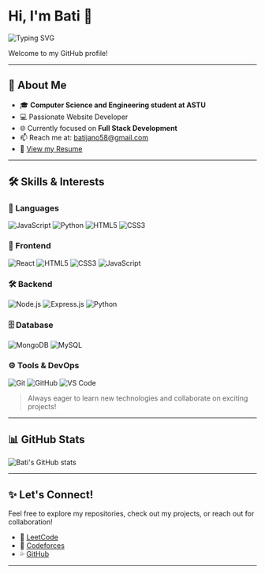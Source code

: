 
# Hi, I'm Bati 👋  
![Typing SVG](https://readme-typing-svg.demolab.com?font=Fira+Code&size=24&pause=1000&color=00FF00&center=true&vCenter=true&width=435&lines=Hey+I'm+Bati+Jano;Full-stack+Engineer;JavaScript+Lover;Creative+Problem+Solver)

Welcome to my GitHub profile!

---

## 🚀 About Me

- 🎓 **Computer Science and Engineering student at ASTU**
- 💻 Passionate Website Developer
- 🌐 Currently focused on **Full Stack Development**
- 📫 Reach me at: [batijano58@gmail.com](mailto:batijano58@gmail.com)
- 📄 [View my Resume](https://flowcv.com/resume/6orquavkwljr)

---

## 🛠️ Skills & Interests

### 📝 Languages
![JavaScript](https://img.shields.io/badge/JavaScript-F7DF1E?style=for-the-badge&logo=javascript&logoColor=black)
![Python](https://img.shields.io/badge/Python-3776AB?style=for-the-badge&logo=python&logoColor=white)
![HTML5](https://img.shields.io/badge/HTML5-E34F26?style=for-the-badge&logo=html5&logoColor=white)
![CSS3](https://img.shields.io/badge/CSS3-1572B6?style=for-the-badge&logo=css3&logoColor=white)

### 🎨 Frontend
![React](https://img.shields.io/badge/React-20232A?style=for-the-badge&logo=react&logoColor=61DAFB)
![HTML5](https://img.shields.io/badge/HTML5-E34F26?style=for-the-badge&logo=html5&logoColor=white)
![CSS3](https://img.shields.io/badge/CSS3-1572B6?style=for-the-badge&logo=css3&logoColor=white)
![JavaScript](https://img.shields.io/badge/JavaScript-F7DF1E?style=for-the-badge&logo=javascript&logoColor=black)

### 🛠️ Backend
![Node.js](https://img.shields.io/badge/Node.js-339933?style=for-the-badge&logo=node.js&logoColor=white)
![Express.js](https://img.shields.io/badge/Express.js-000000?style=for-the-badge&logo=express&logoColor=white)
![Python](https://img.shields.io/badge/Python-3776AB?style=for-the-badge&logo=python&logoColor=white)

### 🗄️ Database
![MongoDB](https://img.shields.io/badge/MongoDB-4EA94B?style=for-the-badge&logo=mongodb&logoColor=white)
![MySQL](https://img.shields.io/badge/MySQL-4479A1?style=for-the-badge&logo=mysql&logoColor=white)

### ⚙️ Tools & DevOps
![Git](https://img.shields.io/badge/Git-F05032?style=for-the-badge&logo=git&logoColor=white)
![GitHub](https://img.shields.io/badge/GitHub-181717?style=for-the-badge&logo=github&logoColor=white)
![VS Code](https://img.shields.io/badge/VS_Code-007ACC?style=for-the-badge&logo=visual-studio-code&logoColor=white)

> Always eager to learn new technologies and collaborate on exciting projects!

---

## 📊 GitHub Stats

![Bati's GitHub stats](https://github-readme-stats.vercel.app/api?username=bati58&show_icons=true&theme=radical)

---

## ✨ Let's Connect!

Feel free to explore my repositories, check out my projects, or reach out for collaboration!

- 💨 [LeetCode](https://leetcode.com/u/22jCCRdWaR)
- 💫 [Codeforces](https://codeforces.com/profile/batijano58)
- 💦 [GitHub](https://github.com/bati58)

---
